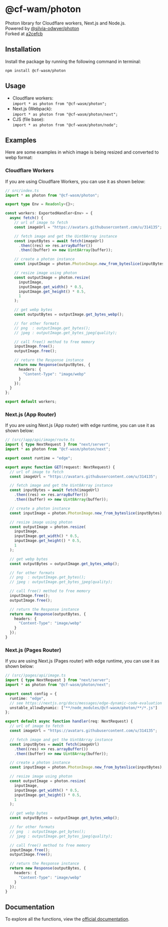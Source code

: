 # @cf-wam/photon

Photon library for Cloudflare workers, Next.js and Node.js.  
Powered by [@silvia-odwyer/photon](https://www.npmjs.com/package/@silvia-odwyer/photon)  
Forked at [a2cefcb](https://github.com/silvia-odwyer/photon/commit/a2cefcb3bf31b14a9e61508364b5ea88842d614b)

## Installation

Install the package by running the following command in terminal:

```shell
npm install @cf-wasm/photon
```

## Usage

- Cloudflare workers:  
  `import * as photon from "@cf-wasm/photon";`
- Next.js (Webpack):  
  `import * as photon from "@cf-wasm/photon/next";`
- CJS (file base):  
  `import * as photon from "@cf-wasm/photon/node";`

## Examples

Here are some examples in which image is being resized and converted to webp format:

### Cloudflare Workers

If you are using Cloudflare Workers, you can use it as shown below:

```ts
// src/index.ts
import * as photon from "@cf-wasm/photon";

export type Env = Readonly<{}>;

const workers: ExportedHandler<Env> = {
  async fetch() {
    // url of image to fetch
    const imageUrl = "https://avatars.githubusercontent.com/u/314135";

    // fetch image and get the Uint8Array instance
    const inputBytes = await fetch(imageUrl)
      .then((res) => res.arrayBuffer())
      .then((buffer) => new Uint8Array(buffer));

    // create a photon instance
    const inputImage = photon.PhotonImage.new_from_byteslice(inputBytes);

    // resize image using photon
    const outputImage = photon.resize(
      inputImage,
      inputImage.get_width() * 0.5,
      inputImage.get_height() * 0.5,
      1
    );

    // get webp bytes
    const outputBytes = outputImage.get_bytes_webp();

    // for other formats
    // png  : outputImage.get_bytes();
    // jpeg : outputImage.get_bytes_jpeg(quality);

    // call free() method to free memory
    inputImage.free();
    outputImage.free();

    // return the Response instance
    return new Response(outputBytes, {
      headers: {
        "Content-Type": "image/webp"
      }
    });
  }
};

export default workers;

```

### Next.js (App Router)

If you are using Next.js (App router) with edge runtime, you can use it as shown below:

```ts
// (src/)app/api/image/route.ts
import { type NextRequest } from "next/server";
import * as photon from "@cf-wasm/photon/next";

export const runtime = "edge";

export async function GET(request: NextRequest) {
  // url of image to fetch
  const imageUrl = "https://avatars.githubusercontent.com/u/314135";

  // fetch image and get the Uint8Array instance
  const inputBytes = await fetch(imageUrl)
    .then((res) => res.arrayBuffer())
    .then((buffer) => new Uint8Array(buffer));

  // create a photon instance
  const inputImage = photon.PhotonImage.new_from_byteslice(inputBytes);

  // resize image using photon
  const outputImage = photon.resize(
    inputImage,
    inputImage.get_width() * 0.5,
    inputImage.get_height() * 0.5,
    1
  );

  // get webp bytes
  const outputBytes = outputImage.get_bytes_webp();

  // for other formats
  // png  : outputImage.get_bytes();
  // jpeg : outputImage.get_bytes_jpeg(quality);

  // call free() method to free memory
  inputImage.free();
  outputImage.free();

  // return the Response instance
  return new Response(outputBytes, {
    headers: {
      "Content-Type": "image/webp"
    }
  });
}

```

### Next.js (Pages Router)

If you are using Next.js (Pages router) with edge runtime, you can use it as shown below:

```ts
// (src/)pages/api/image.ts
import { type NextRequest } from "next/server";
import * as photon from "@cf-wasm/photon/next";

export const config = {
  runtime: "edge",
  // see https://nextjs.org/docs/messages/edge-dynamic-code-evaluation
  unstable_allowDynamic: ["**/node_modules/@cf-wasm/photon/**/*.js"]
};

export default async function handler(req: NextRequest) {
  // url of image to fetch
  const imageUrl = "https://avatars.githubusercontent.com/u/314135";

  // fetch image and get the Uint8Array instance
  const inputBytes = await fetch(imageUrl)
    .then((res) => res.arrayBuffer())
    .then((buffer) => new Uint8Array(buffer));

  // create a photon instance
  const inputImage = photon.PhotonImage.new_from_byteslice(inputBytes);

  // resize image using photon
  const outputImage = photon.resize(
    inputImage,
    inputImage.get_width() * 0.5,
    inputImage.get_height() * 0.5,
    1
  );

  // get webp bytes
  const outputBytes = outputImage.get_bytes_webp();

  // for other formats
  // png  : outputImage.get_bytes();
  // jpeg : outputImage.get_bytes_jpeg(quality);

  // call free() method to free memory
  inputImage.free();
  outputImage.free();

  // return the Response instance
  return new Response(outputBytes, {
    headers: {
      "Content-Type": "image/webp"
    }
  });
}

```

## Documentation

To explore all the functions, view the [official documentation](https://docs.rs/photon-rs/).
